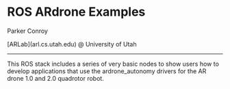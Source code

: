 <h1>ROS ARdrone Examples</h1>
<p>Parker Conroy</p>
<p>[ARLab](arl.cs.utah.edu) @ University of Utah</p>


-------------------------
This ROS stack includes a series of very basic nodes to show users how to develop applications that use the ardrone_autonomy drivers for the AR drone 1.0 and 2.0 quadrotor robot.
